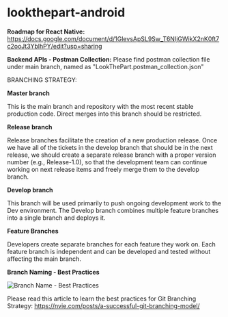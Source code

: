 # lookthepart-android

**Roadmap for React Native:**
https://docs.google.com/document/d/1GlevsApSL9Sw_T6NIjGWikX2nK0ft7c2ooJt3YblhPY/edit?usp=sharing

**Backend APIs - Postman Collection:**
Please find postman collection file under main branch, named as "LookThePart.postman_collection.json"

BRANCHING STRATEGY:

**Master branch**

This is the main branch and repository with the most recent stable production code.
Direct merges into this branch should be restricted.


**Release branch**

Release branches facilitate the creation of a new production release. Once we have all of the tickets in the develop branch that should be in the next release, we should create a separate release branch with a proper version number (e.g., Release-1.0), so that the development team can continue working on next release items and freely merge them to the develop branch.


**Develop branch**

This branch will be used primarily to push ongoing development work to the Dev environment.
The Develop branch combines multiple feature branches into a single branch and deploys it.


**Feature Branches**

Developers create separate branches for each feature they work on.
Each feature branch is independent and can be developed and tested without affecting the main branch.


**Branch Naming - Best Practices**

![Branch Name - Best Practices](https://github.com/LookthePart/lookthepart-android/assets/112682844/0e313682-577c-47fe-8a4f-da4e9159bd04)


Please read this article to learn the best practices for Git Branching Strategy:
https://nvie.com/posts/a-successful-git-branching-model/
